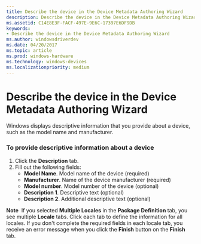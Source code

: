 ```yaml
---
title: Describe the device in the Device Metadata Authoring Wizard
description: Describe the device in the Device Metadata Authoring Wizard
ms.assetid: C14E8E3F-FACF-497E-9E6C-17397E6DF9DB
keywords:
- Describe the device in the Device Metadata Authoring Wizard
ms.author: windowsdriverdev
ms.date: 04/20/2017
ms.topic: article
ms.prod: windows-hardware
ms.technology: windows-devices
ms.localizationpriority: medium
---
```


# Describe the device in the Device Metadata Authoring Wizard


Windows displays descriptive information that you provide about a device, such as the model name and manufacturer.

### <span id="To_provide_descriptive_information_about_a_device"></span><span id="to_provide_descriptive_information_about_a_device"></span><span id="TO_PROVIDE_DESCRIPTIVE_INFORMATION_ABOUT_A_DEVICE"></span>To provide descriptive information about a device

1.  Click the **Description** tab.
2.  Fill out the following fields:
    -   **Model Name**. Model name of the device (required)
    -   **Manufacturer**. Name of the device manufacturer (required)
    -   **Model number**. Model number of the device (optional)
    -   **Description 1**. Descriptive text (optional)
    -   **Description 2**. Additional descriptive text (optional)

**Note**  If you selected **Multiple Locales** in the **Package Definition** tab, you see multiple **Locale** tabs. Click each tab to define the information for all locales. If you don't complete the required fields in each locale tab, you receive an error message when you click the **Finish** button on the **Finish** tab.

 

 

 





